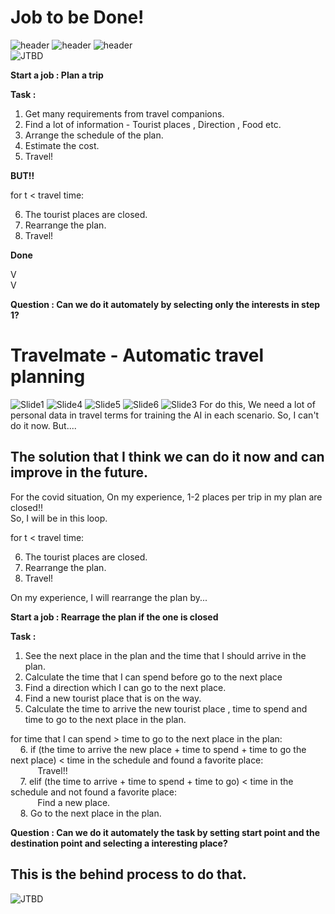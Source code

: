 # Job to be Done!
![header](https://img.shields.io/badge/-Creative-blue) ![header](https://img.shields.io/badge/-Diagram-blue) ![header](https://img.shields.io/badge/-Business--Model-blue)  
![JTBD](https://user-images.githubusercontent.com/51535964/120813907-8dc24a80-c578-11eb-995c-33a352fffe69.jpg)

<B>Start a job : Plan a trip</B>   
  
<B>Task : </B>  
1. Get many requirements from travel companions.
2. Find a lot of information - Tourist places , Direction , Food etc.
3. Arrange the schedule of the plan.
4. Estimate the cost.
5. Travel! 
    
<b>BUT!!</b>

for t < travel time:  

6. The tourist places are closed.
7. Rearrange the plan.
8. Travel!  

<b>Done</b>  
  
V  
V  
  
<b>Question : Can we do it automately by selecting only the interests in step 1?</b>

# Travelmate - Automatic travel planning
![Slide1](https://user-images.githubusercontent.com/51535964/119959815-8e823c00-bfce-11eb-9c92-6c0f3b6fa9f9.JPG)
![Slide4](https://user-images.githubusercontent.com/51535964/119982314-de6dfc80-bfe8-11eb-9a77-3ec9b6ec17f7.JPG)
![Slide5](https://user-images.githubusercontent.com/51535964/119982319-e168ed00-bfe8-11eb-96e5-2481e938df15.JPG)
![Slide6](https://user-images.githubusercontent.com/51535964/119982321-e2018380-bfe8-11eb-8194-6748309d26e6.JPG)
![Slide3](https://user-images.githubusercontent.com/51535964/119981683-1b85bf00-bfe8-11eb-9e31-ae4f8f3244c4.JPG)
For do this, We need a lot of personal data in travel terms for training the AI in each scenario. So, I can't do it now. But....
## The solution that I think we can do it now and can improve in the future.

For the covid situation, On my experience, 1-2 places per trip in my plan are closed!!   
So, I will be in this loop.  

for t < travel time:  

6. The tourist places are closed.
7. Rearrange the plan.
8. Travel! 

On my experience, I will rearrange the plan by...


<B>Start a job : Rearrage the plan if the one is closed</B>   
  
<B>Task : </B>  
1. See the next place in the plan and the time that I should arrive in the plan.
2. Calculate the time that I can spend before go to the next place
3. Find a direction which I can go to the next place.
4. Find a new tourist place that is on the way.
5. Calculate the time to arrive the new tourist place , time to spend and time to go to the next place in the plan.

for time that I can spend > time to go to the next place in the plan:  
&nbsp;&nbsp;&nbsp; 6. if (the time to arrive the new place + time to spend + time to go the next place) < time in the schedule and found a favorite place:  
&nbsp;&nbsp;&nbsp;&nbsp;&nbsp;&nbsp;&nbsp;&nbsp;&nbsp;&nbsp; Travel!!  
&nbsp;&nbsp;&nbsp; 7. elif (the time to arrive + time to spend + time to go) < time in the schedule and not found a favorite place:  
&nbsp;&nbsp;&nbsp;&nbsp;&nbsp;&nbsp;&nbsp;&nbsp;&nbsp;&nbsp; Find a new place.  
&nbsp;&nbsp;&nbsp; 8. Go to the next place in the plan.

<b>Question : Can we do it automately the task by setting start point and the destination point and selecting a interesting place?</b>

## This is the behind process to do that.
![JTBD](https://user-images.githubusercontent.com/51535964/120831030-51e3b100-c589-11eb-8e70-1f5dca1e8c11.jpg)

